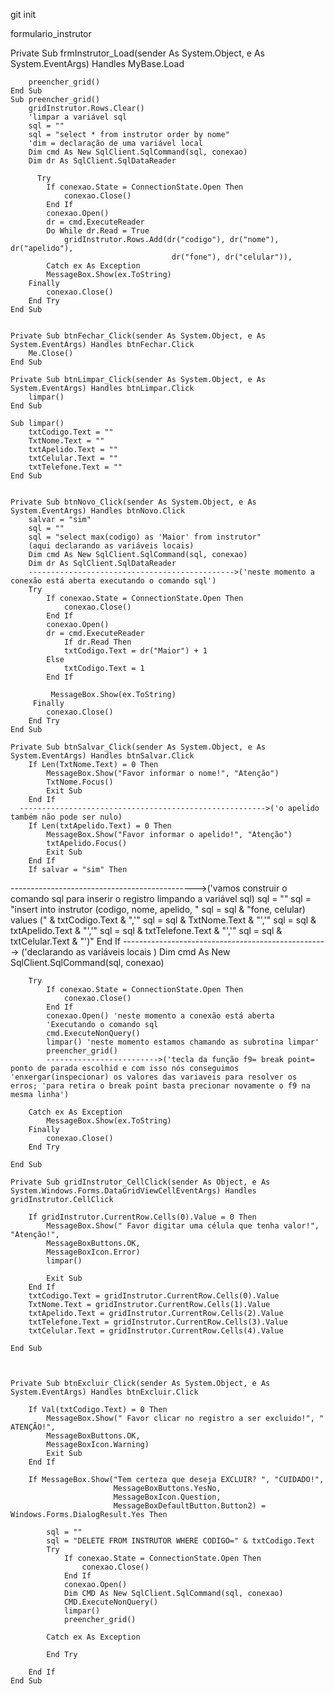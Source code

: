  
git init 

formulario_instrutor

 Private Sub frmInstrutor_Load(sender As System.Object, e As System.EventArgs) Handles MyBase.Load
        
        preencher_grid()
    End Sub
    Sub preencher_grid()
        gridInstrutor.Rows.Clear()
        'limpar a variável sql 
        sql = ""
        sql = "select * from instrutor order by nome"
        'dim = declaração de uma variável local
        Dim cmd As New SqlClient.SqlCommand(sql, conexao)
        Dim dr As SqlClient.SqlDataReader
      
          Try  
            If conexao.State = ConnectionState.Open Then
                conexao.Close()
            End If
            conexao.Open()
            dr = cmd.ExecuteReader
            Do While dr.Read = True 
                gridInstrutor.Rows.Add(dr("codigo"), dr("nome"), dr("apelido"),
                                        dr("fone"), dr("celular")),
            Catch ex As Exception 
            MessageBox.Show(ex.ToString)
        Finally 
            conexao.Close()
        End Try
    End Sub


    Private Sub btnFechar_Click(sender As System.Object, e As System.EventArgs) Handles btnFechar.Click
        Me.Close()
    End Sub

    Private Sub btnLimpar_Click(sender As System.Object, e As System.EventArgs) Handles btnLimpar.Click
        limpar() 
    End Sub
    
    Sub limpar()
        txtCodigo.Text = ""
        TxtNome.Text = ""
        txtApelido.Text = ""
        txtCelular.Text = ""
        txtTelefone.Text = ""
    End Sub


    Private Sub btnNovo_Click(sender As System.Object, e As System.EventArgs) Handles btnNovo.Click
        salvar = "sim" 
        sql = ""
        sql = "select max(codigo) as 'Maior' from instrutor"
        (aqui declarando as variáveis locais)
        Dim cmd As New SqlClient.SqlCommand(sql, conexao)
        Dim dr As SqlClient.SqlDataReader
        ---------------------------------------------->('neste momento a conexão está aberta executando o comando sql')
        Try
            If conexao.State = ConnectionState.Open Then
                conexao.Close()
            End If
            conexao.Open() 
            dr = cmd.ExecuteReader 
                If dr.Read Then
                txtCodigo.Text = dr("Maior") + 1
            Else
                txtCodigo.Text = 1
            End If

             MessageBox.Show(ex.ToString)
         Finally
            conexao.Close()
        End Try
    End Sub

    Private Sub btnSalvar_Click(sender As System.Object, e As System.EventArgs) Handles btnSalvar.Click
        If Len(TxtNome.Text) = 0 Then
            MessageBox.Show("Favor informar o nome!", "Atenção")
            TxtNome.Focus()
            Exit Sub
        End If
      ------------------------------------------------------->('o apelido também não pode ser nulo)
        If Len(txtApelido.Text) = 0 Then
            MessageBox.Show("Favor informar o apelido!", "Atenção")
            txtApelido.Focus()
            Exit Sub
        End If
        If salvar = "sim" Then
  ---------------------------------------------->('vamos construir o comando sql para inserir o registro limpando a variável sql)
            sql = ""
            sql = "insert into instrutor (codigo, nome, apelido, "
            sql = sql & "fone, celular) values (" & txtCodigo.Text & ",'"
            sql = sql & TxtNome.Text & "','"
            sql = sql & txtApelido.Text & "','"
            sql = sql & txtTelefone.Text & "','"
            sql = sql & txtCelular.Text & "')"
        End If
       ---------------------------------------------------> ('declarando as variáveis locais )
        Dim cmd As New SqlClient.SqlCommand(sql, conexao)

        Try
            If conexao.State = ConnectionState.Open Then
                conexao.Close()
            End If
            conexao.Open() 'neste momento a conexão está aberta
            'Executando o comando sql
            cmd.ExecuteNonQuery()
            limpar() 'neste momento estamos chamando as subrotina limpar'
            preencher_grid()
            ------------------------->('tecla da função f9= break point= ponto de parada escolhid e com isso nós conseguimos 'enxergar(inspecionar) os valores das variaveis para resolver os erros; 'para retira o break point basta precionar novamente o f9 na mesma linha')
            
        Catch ex As Exception
            MessageBox.Show(ex.ToString)
        Finally
            conexao.Close()
        End Try

    End Sub

    Private Sub gridInstrutor_CellClick(sender As Object, e As System.Windows.Forms.DataGridViewCellEventArgs) Handles gridInstrutor.CellClick
        
        If gridInstrutor.CurrentRow.Cells(0).Value = 0 Then
            MessageBox.Show(" Favor digitar uma célula que tenha valor!", "Atenção!",
            MessageBoxButtons.OK,
            MessageBoxIcon.Error)
            limpar()

            Exit Sub
        End If
        txtCodigo.Text = gridInstrutor.CurrentRow.Cells(0).Value
        TxtNome.Text = gridInstrutor.CurrentRow.Cells(1).Value
        txtApelido.Text = gridInstrutor.CurrentRow.Cells(2).Value
        txtTelefone.Text = gridInstrutor.CurrentRow.Cells(3).Value
        txtCelular.Text = gridInstrutor.CurrentRow.Cells(4).Value

    End Sub


   
    Private Sub btnExcluir_Click(sender As System.Object, e As System.EventArgs) Handles btnExcluir.Click
        
        If Val(txtCodigo.Text) = 0 Then
            MessageBox.Show(" Favor clicar no registro a ser excluido!", " ATENÇÃO!",
            MessageBoxButtons.OK,
            MessageBoxIcon.Warning)
            Exit Sub
        End If
        
        If MessageBox.Show("Tem certeza que deseja EXCLUIR? ", "CUIDADO!",
                           MessageBoxButtons.YesNo,
                           MessageBoxIcon.Question,
                           MessageBoxDefaultButton.Button2) = Windows.Forms.DialogResult.Yes Then

            sql = ""
            sql = "DELETE FROM INSTRUTOR WHERE CODIGO=" & txtCodigo.Text
            Try
                If conexao.State = ConnectionState.Open Then
                    conexao.Close()
                End If
                conexao.Open()
                Dim CMD As New SqlClient.SqlCommand(sql, conexao)
                CMD.ExecuteNonQuery()
                limpar()
                preencher_grid()

            Catch ex As Exception

            End Try

        End If
    End Sub
